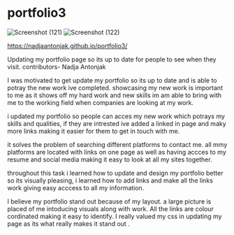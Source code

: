 # portfolio3

![Screenshot (121)](https://user-images.githubusercontent.com/79078061/122896447-6d71f880-d38c-11eb-9de1-0b2a5d4ae99a.png)
![Screenshot (122)](https://user-images.githubusercontent.com/79078061/122896459-6f3bbc00-d38c-11eb-86ac-cf4d93d93031.png)



https://nadjaantonjak.github.io/portfolio3/

Updating my portfolio page so its up to date for people to see when they visit. contributors- Nadja Antonjak

I was motivated to get update my portfolio so its up to date and is able to potray the new work ive completed. showcasing my new work is important to me as it shows off my hard work and new skills im am able to bring with me to the working field when companies are looking at my work.

i updated my portfolio so people can acces my new work which potrays my skills and qualities, if they are intrested ive added a linked in page and maky more links making it easier for them to get in touch with me.

it solves the problem of searching different platforms to contact me. all mmy platforms are located with links on one page as well as having accces to my resume and social media making it easy to look at all my sites together.

throughout this task i learned how to update and design my portfolio better so its visually pleasing, i learned how to add links and make all the links work giving easy acccess to all my information.

I believe my portfolio stand out because of my layout. a large picture is placed of me intoducing visuals along with work. All the links are colour cordinated making it easy to identify. I really valued my css in updating my page as its what really makes it stand out .
